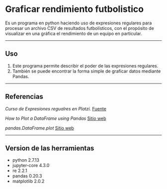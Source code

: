 # Graficar rendimiento futbolistico
Es un programa en python haciendo uso de expresiones regulares para procesar un archivo CSV de resultados futbolísticos, con el propósito de visualizar en una gráfica el rendimiento de un equipo en particular.

----
## Uso
1. Este programa permite describir el poder de las expresiones regulares.
2. También se puede encontrar la forma simple de graficar datos mediante Pandas.

----
## Referencias

*Curso de Expresiones regualres en Platzi.*
[Fuente](https://platzi.com/clases/expresiones-regulares/)

*How to Plot a DataFrame using Pandas*
[Sitio web](https://datatofish.com/plot-dataframe-pandas/)

*pandas.DataFrame.plot*
[Sitio web](https://pandas.pydata.org/pandas-docs/version/0.23.4/generated/pandas.DataFrame.plot.html)

----
## Version de las herramientas
* python 2.7.13
* jupyter-core 4.3.0
* re 2.2.1
* pandas 0.20.3
* matplotlib 2.0.2

